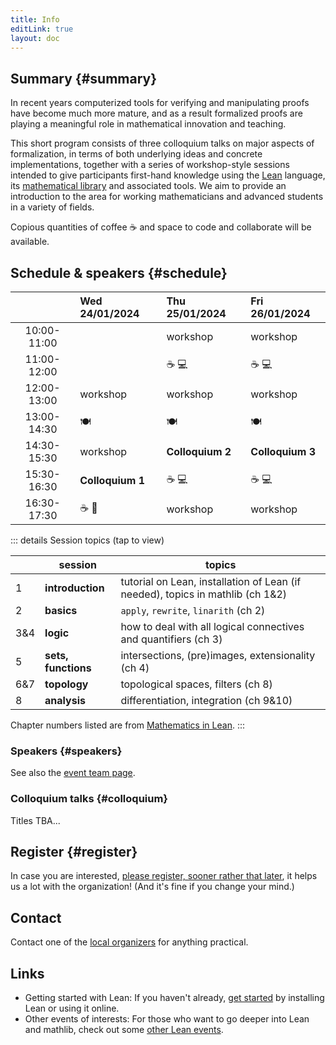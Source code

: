 ```yaml
---
title: Info
editLink: true
layout: doc
---
```


## Summary {#summary}

In recent years computerized tools for verifying and manipulating proofs have become much more mature, and as a result formalized proofs are playing a meaningful role in mathematical innovation and teaching.

This short program consists of three colloquium talks on major aspects of formalization, in terms of both underlying ideas and concrete implementations, together with a series of workshop-style sessions intended to give participants first-hand knowledge using the [Lean](https://leanprover.github.io/) language, its [mathematical library](https://leanprover-community.github.io/index.html) and associated tools.
We aim to provide an introduction to the area for working mathematicians and advanced students in a variety of fields.

Copious quantities of coffee ☕ and space to code and collaborate will be available.

## Schedule & speakers {#schedule}

|             | Wed 24/01/2024   | Thu 25/01/2024   | Fri 26/01/2024   |
| :---------: | :--------------- | :--------------- | :--------------- |
| 10:00-11:00 |                  | workshop         | workshop         |
| 11:00-12:00 |                  | ☕ 💻            | ☕ 💻            |
| 12:00-13:00 | workshop         | workshop         | workshop         |
| 13:00-14:30 | 🍽️               | 🍽️               | 🍽️               |
| 14:30-15:30 | workshop         | **Colloquium 2** | **Colloquium 3** |
| 15:30-16:30 | **Colloquium 1** | ☕ 💻            | ☕ 💻            |
| 16:30-17:30 | ☕ 🍷            | workshop         | workshop         |

::: details Session topics (tap to view)

|     | session             | topics                                                                         |
| --- | ------------------- | ------------------------------------------------------------------------------ |
| 1   | **introduction**    | tutorial on Lean, installation of Lean (if needed), topics in mathlib (ch 1&2) |
| 2   | **basics**          | `apply`, `rewrite`, `linarith` (ch 2)                                          |
| 3&4 | **logic**           | how to deal with all logical connectives and quantifiers (ch 3)                |
| 5   | **sets, functions** | intersections, (pre)images, extensionality (ch 4)                              |
| 6&7 | **topology**        | topological spaces, filters (ch 8)                                             |
| 8   | **analysis**        | differentiation, integration (ch 9&10)                                         |

Chapter numbers listed are from [Mathematics in Lean](https://leanprover-community.github.io/mathematics_in_lean/).
:::

<!-- | 5                   | **numbers**     | how to work with the numbers in `ℕ`, `ℤ`, `ℚ`, `ℝ`, `ℂ` and relevant tactics | -->
<!-- | 6                   | **algebra**     | groups, rings, fields, linear algebra                                        | -->

### Speakers {#speakers}

<script setup>
  import RandomList from './helpers/RandomList.vue'

  const items = [
    {
      text: "Riccardo Brasca",
      link: "https://webusers.imj-prg.fr/~riccardo.brasca/",
    },
    {
      text: "Kevin Buzzard",
      link: "https://wwwf.imperial.ac.uk/~buzzard/",
    },
    {
      text: "Floris van Doorn",
      link: "https://florisvandoorn.com/",
    },
    {
      text: "Gihan Marasingha",
      link: "https://mathematics.exeter.ac.uk/staff/gm299?sm=gm299",
    },
    {
      text: "Filippo A. E. Nuccio Mortarino Majno di Capriglio",
      link: "https://perso.univ-st-etienne.fr/nf51454h/",
    },
  ];
</script>

<RandomList :items="items" :interval="120"/>

See also the [event team page](/team).

### Colloquium talks {#colloquium}

Titles TBA...

## Register {#register}

In case you are interested, [please register, sooner rather that later](https://forms.gle/ePWKBwz5y7qMXt2GA), it helps us a lot with the organization! (And it's fine if you change your mind.)

## Contact

Contact one of the [local organizers](/team) for anything practical.

## Links

- Getting started with Lean:
  If you haven't already, [get started](https://leanprover-community.github.io/get_started) by installing Lean or using it online.
- Other events of interests:
  For those who want to go deeper into Lean and mathlib, check out some [other Lean events](https://leanprover-community.github.io/events.html).
